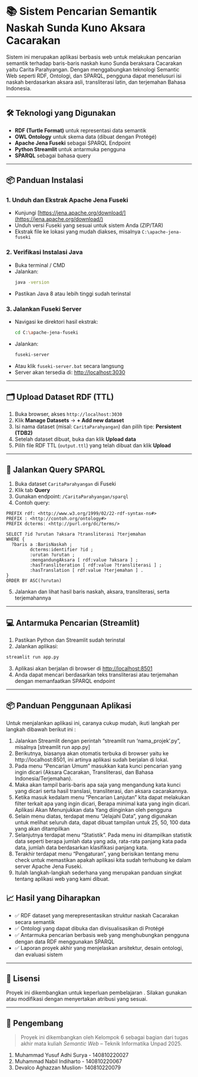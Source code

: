 # 📚 Sistem Pencarian Semantik Naskah Sunda Kuno Aksara Cacarakan

Sistem ini merupakan aplikasi berbasis web untuk melakukan pencarian semantik terhadap baris-baris naskah kuno Sunda beraksara Cacarakan yaitu Carita Parahyangan. Dengan menggabungkan teknologi Semantic Web seperti RDF, Ontologi, dan SPARQL, pengguna dapat menelusuri isi naskah berdasarkan aksara asli, transliterasi latin, dan terjemahan Bahasa Indonesia.

---

## 🛠️ Teknologi yang Digunakan

- **RDF (Turtle Format)** untuk representasi data semantik
- **OWL Ontology** untuk skema data (dibuat dengan Protégé)
- **Apache Jena Fuseki** sebagai SPARQL Endpoint
- **Python Streamlit** untuk antarmuka pengguna
- **SPARQL** sebagai bahasa query

---

## 📦 Panduan Instalasi

### 1. Unduh dan Ekstrak Apache Jena Fuseki
- Kunjungi [https://jena.apache.org/download/](https://jena.apache.org/download/)
- Unduh versi Fuseki yang sesuai untuk sistem Anda (ZIP/TAR)
- Ekstrak file ke lokasi yang mudah diakses, misalnya `C:\apache-jena-fuseki`

### 2. Verifikasi Instalasi Java
- Buka terminal / CMD
- Jalankan:
  ```bash
  java -version
  ```
- Pastikan Java 8 atau lebih tinggi sudah terinstal

### 3. Jalankan Fuseki Server
- Navigasi ke direktori hasil ekstrak:
  ```bash
  cd C:\apache-jena-fuseki
  ```
- Jalankan:
  ```bash
  fuseki-server
  ```
- Atau klik `fuseki-server.bat` secara langsung
- Server akan tersedia di: [http://localhost:3030](http://localhost:3030)

---

## 🗂️ Upload Dataset RDF (TTL)

1. Buka browser, akses `http://localhost:3030`
2. Klik **Manage Datasets** → **+ Add new dataset**
3. Isi nama dataset (misal: `CaritaParahyangan`) dan pilih tipe: **Persistent (TDB2)**
4. Setelah dataset dibuat, buka dan klik **Upload data**
5. Pilih file RDF TTL (`output.ttl`) yang telah dibuat dan klik **Upload**

---

## 🔎 Jalankan Query SPARQL

1. Buka dataset `CaritaParahyangan` di Fuseki
2. Klik tab **Query**
3. Gunakan endpoint: `/CaritaParahyangan/sparql`
4. Contoh query:
```sparql
PREFIX rdf: <http://www.w3.org/1999/02/22-rdf-syntax-ns#>
PREFIX : <http://contoh.org/ontology#>
PREFIX dcterms: <http://purl.org/dc/terms/>

SELECT ?id ?urutan ?aksara ?transliterasi ?terjemahan
WHERE {
  ?baris a :BarisNaskah ;
         dcterms:identifier ?id ;
         :urutan ?urutan ;
         :mengandungAksara [ rdf:value ?aksara ] ;
         :hasTransliteration [ rdf:value ?transliterasi ] ;
         :hasTranslation [ rdf:value ?terjemahan ] .
}
ORDER BY ASC(?urutan)
```
5. Jalankan dan lihat hasil baris naskah, aksara, transliterasi, serta terjemahannya

---

## 💻 Antarmuka Pencarian (Streamlit)

1. Pastikan Python dan Streamlit sudah terinstal
2. Jalankan aplikasi:
```bash
streamlit run app.py
```
3. Aplikasi akan berjalan di browser di [http://localhost:8501](http://localhost:8501)
4. Anda dapat mencari berdasarkan teks transliterasi atau terjemahan dengan memanfaatkan SPARQL endpoint

---

## 📦 Panduan Penggunaan Aplikasi
Untuk menjalankan aplikasi ini, caranya cukup mudah, ikuti langkah per langkah dibawah berikut ini : 
1. Jalankan Streamlit dengan perintah “streamlit run ‘nama_projek’.py”, misalnya [streamlit run app.py]
2. Berikutnya, biasanya akan otomatis terbuka di browser yaitu ke http://localhost:8501, ini artinya aplikasi sudah berjalan di lokal.
3. Pada menu “Pencarian Umum” masukkan kata kunci pencarian yang ingin dicari (Aksara Cacarakan, Transliterasi, dan Bahasa Indonesia/Terjemahan).
4. Maka akan tampil baris-baris apa saja yang mengandung kata kunci yang dicari serta hasil translasi, transliterasi, dan aksara cacarakannya.
5. Ketika masuk kedalam menu “Pencarian Lanjutan” kita dapat melakukan filter terkait apa yang ingin dicari, Berapa minimal kata yang ingin dicari. Aplikasi Akan Menunjukkan data Yang diinginkan oleh pengguna
6. Selain menu diatas, terdapat menu “Jelajahi Data”, yang digunakan untuk melihat seluruh data, dapat dibuat tampilan untuk 25, 50, 100 data yang akan ditampilkan
7. Selanjutnya terdapat menu “Statistik”. Pada menu ini ditampilkan statistik data seperti berapa jumlah data yang ada, rata-rata panjang kata pada data, jumlah data berdasarkan klasifikasi panjang kata.
8. Terakhir terdapat menu “Pengaturan”, yang berisikan tentang menu check untuk memastikan apakah aplikasi kita sudah terhubung ke dalam server Apache Jena Fuseki.
9. Itulah langkah-langkah sederhana yang merupakan panduan singkat tentang aplikasi web yang kami dibuat.


## 📈 Hasil yang Diharapkan

- ✅ RDF dataset yang merepresentasikan struktur naskah Cacarakan secara semantik
- ✅ Ontologi yang dapat dibuka dan divisualisasikan di Protégé
- ✅ Antarmuka pencarian berbasis web yang menghubungkan pengguna dengan data RDF menggunakan SPARQL
- ✅ Laporan proyek akhir yang menjelaskan arsitektur, desain ontologi, dan evaluasi sistem

---


## 📄 Lisensi

Proyek ini dikembangkan untuk keperluan pembelajaran . Silakan gunakan atau modifikasi dengan menyertakan atribusi yang sesuai.

---

## 👤 Pengembang

> Proyek ini dikembangkan oleh Kelompok 6 sebagai bagian dari tugas akhir mata kuliah *Semantic Web* – Teknik Informatika Unpad 2025.
1. Muhammad Yusuf Adhi Surya - 140810220027
2. Muhammad Nabil Indiharto - 140810220067
3. Devalco Aghazzan Muslion- 140810220079


